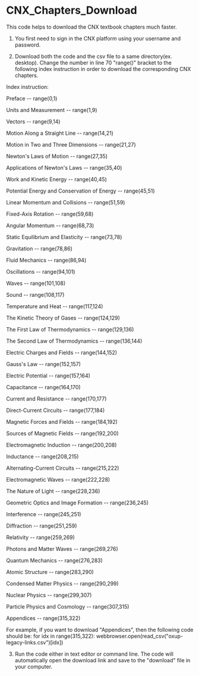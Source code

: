 # CNX_Chapters_Download
This code helps to download the CNX textbook chapters much faster.

1. You first need to sign in the CNX platform using your username and password.

2. Download both the code and the csv file to a same directory(ex. desktop). Change the number in line 70 "range()" bracket to the following index instruction in order to download the corresponding CNX chapters.

Index instruction:

Preface -- range(0,1)

Units and Measurement -- range(1,9)

Vectors -- range(9,14)

Motion Along a Straight Line -- range(14,21)

Motion in Two and Three Dimensions -- range(21,27)

Newton's Laws of Motion -- range(27,35)

Applications of Newton's Laws -- range(35,40)

Work and Kinetic Energy -- range(40,45)

Potential Energy and Conservation of Energy -- range(45,51)

Linear Momentum and Collisions -- range(51,59)

Fixed-Axis Rotation -- range(59,68)

Angular Momentum -- range(68,73)

Static Equilibrium and Elasticity -- range(73,78)

Gravitation -- range(78,86)

Fluid Mechanics -- range(86,94)

Oscillations -- range(94,101)

Waves -- range(101,108)

Sound -- range(108,117)

Temperature and Heat -- range(117,124)

The Kinetic Theory of Gases -- range(124,129)

The First Law of Thermodynamics -- range(129,136)

The Second Law of Thermodynamics -- range(136,144)

Electric Charges and Fields -- range(144,152)

Gauss's Law -- range(152,157)

Electric Potential -- range(157,164)

Capacitance -- range(164,170)

Current and Resistance -- range(170,177)

Direct-Current Circuits -- range(177,184)

Magnetic Forces and Fields -- range(184,192)

Sources of Magnetic Fields -- range(192,200)

Electromagnetic Induction -- range(200,208)

Inductance -- range(208,215)

Alternating-Current Circuits -- range(215,222)

Electromagnetic Waves -- range(222,228)

The Nature of Light -- range(228,236)

Geometric Optics and Image Formation -- range(236,245)

Interference -- range(245,251)

Diffraction -- range(251,259)

Relativity -- range(259,269)

Photons and Matter Waves -- range(269,276)

Quantum Mechanics -- range(276,283)

Atomic Structure -- range(283,290)

Condensed Matter Physics -- range(290,299)

Nuclear Physics -- range(299,307)

Particle Physics and Cosmology -- range(307,315)

Appendices -- range(315,322)


For example, if you want to download "Appendices", then the following code should be:
for idx in range(315,322):
  webbrowser.open(read_csv("oxup-legacy-links.csv")[idx])
  
3. Run the code either in text editor or command line. The code will automatically open the download link and save to the "download" file in your computer.

